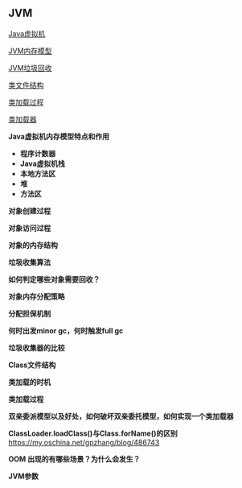 ## JVM

[Java虚拟机](https://github.com/CyC2018/CS-Notes/blob/master/notes/Java%20%E8%99%9A%E6%8B%9F%E6%9C%BA.md)

[JVM内存模型](https://github.com/Snailclimb/JavaGuide/blob/master/docs/java/jvm/Java内存区域.md)

[JVM垃圾回收](https://github.com/Snailclimb/JavaGuide/blob/master/docs/java/jvm/JVM垃圾回收.md)

[类文件结构](https://github.com/Snailclimb/JavaGuide/blob/master/docs/java/jvm/%E7%B1%BB%E6%96%87%E4%BB%B6%E7%BB%93%E6%9E%84.md)

[类加载过程](https://github.com/Snailclimb/JavaGuide/blob/master/docs/java/jvm/%E7%B1%BB%E5%8A%A0%E8%BD%BD%E8%BF%87%E7%A8%8B.md)

[类加载器](https://github.com/Snailclimb/JavaGuide/blob/master/docs/java/jvm/%E7%B1%BB%E5%8A%A0%E8%BD%BD%E5%99%A8.md)

**Java虚拟机内存模型特点和作用**

- **程序计数器**
- **Java虚拟机栈**
- **本地方法区**
- **堆**
- **方法区**

**对象创建过程**    

**对象访问过程**    

**对象的内存结构**    

**垃圾收集算法**    

**如何判定哪些对象需要回收？**    

**对象内存分配策略**    

**分配担保机制**

**何时出发minor gc，何时触发full gc**

**垃圾收集器的比较**    

**Class文件结构**    

**类加载的时机**    

**类加载过程**    

**双亲委派模型以及好处，如何破坏双亲委托模型，如何实现一个类加载器**

**ClassLoader.loadClass()与Class.forName()的区别** https://my.oschina.net/gpzhang/blog/486743

**OOM 出现的有哪些场景？为什么会发生？**

**JVM参数**

